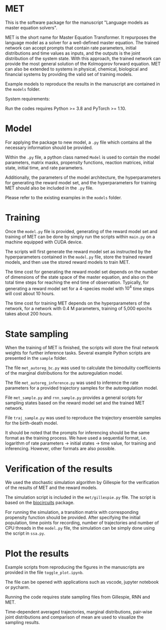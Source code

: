 # MET
This is the software package for the manuscript "Language models as master equation solvers".

MET is the short name for Master Equation Transformer. 
It repurposes the language model as a solver for a well-defined master equation. 
The trained network can accept prompts that contain rate parameters, initial distributions and time values as inputs, and the outputs is the joint distribution of the system state. 
With this approach, the trained network can provide the most general solution of the Kolmogorov forward equation. 
MET can also be extended to systems in physical, chemical, biological and financial systems by providing the valid set of training models. 

Example models to reproduce the results in the manuscript are contained in the `models` folder. 


System requirements: 

Run the codes requires Python >= 3.8 and PyTorch >= 1.10.


# Model

For applying the package to new model, a `.py` file which contains all the necessary information should be provided. 

Within the `.py` file, a python class named `Model` is used to contain the model parameters, matrix masks, propensity functions, reaction matrices, initial state, initial time, and rate parameters. 

Additionally, the parameters of the model architecture, the hyperparameters for generating the reward model set, and the hyperparameters for training MET should also be included in the `.py` file.

Please refer to the existing examples in the `models` folder.

# Training
Once the `model.py` file is provided, generating of the reward model set and training of MET can be done by simply run the scripts within `main.py` on a machine equipped with CUDA device. 

The scripts will first generate the reward model set as instructed by the hyperparameters contained in the `model.py` file, store the trained reward models, and then use the stored reward models to train MET. 

The time cost for generating the reward model set depends on the number of dimensions of the state space of the master equation, and also on the total time steps for reaching the end time of observation. 
Typically, for generating a reward model set for a 4-species model with $10^4$ time steps will cost about 10 hours.

The time cost for training MET depends on the hyperparameters of the network, for a network with 0.4 M parameters, training of 5,000 epochs takes about 200 hours. 

# State sampling 
When the training of MET is finished, the scripts will store the final network weights for further inference tasks. 
Several example Python scripts are presented in the `sample` folder. 

The file `met_autoreg_bc.py` was used to calculate the bimodulity coefficients of the marginal distributions for the autoregulation model. 

The file `met_autoreg_inference.py` was used to inference the rate parameters for a provided trajectory samples for the autoregulation model. 

File `met_sample.py` and `rnn_sample.py` provides a general scripts for sampling states based on the reward model set and the trained MET network. 

File `traj_sample.py` was used to reproduce the trajectory ensemble samples for the birth-death model.

It should be noted that the prompts for inferencing should be the same format as the training process.
We have used a sequential format, i.e. logarithm of rate parameters -> initial states -> time value, for training and inferencing. 
However, other formats are also possible. 

# Verification of the results
We used the stochastic simulation algorithm by Gillespie for the verification of the results of MET and the reward models. 

The simulation script is included in the `met/gillespie.py` file. 
The script is based on the [biocircuits](https://pypi.org/project/biocircuits/) package. 

For running the simulation, a transition matrix with corresponding propensity function should be provided. 
After specifying the initial population, time points for recording, number of trajectories and number of CPU threads in the `model.py` file, the simulation can be simply done using the script in `ssa.py`.

# Plot the results
Example scripts from reproducing the figures in the manuscripts are provided in the file `toggle_plot.ipynb`. 

The file can be opened with applications such as vscode, jupyter notebook or pycharm. 

Running the code requires state sampling files from Gillespie, RNN and MET. 

Time-dependent averaged trajectories, marginal distributions, pair-wise joint distributions and comparison of mean are used to visualize the sampling results. 